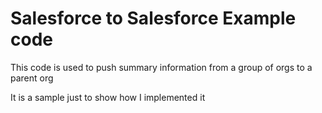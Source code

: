 # Salesforce to Salesforce Example code

This code is used to push summary information from a group of orgs to a parent org

It is a sample just to show how I implemented it

